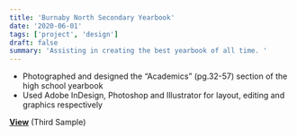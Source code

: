 ```yaml
---
title: 'Burnaby North Secondary Yearbook'
date: '2020-06-01'
tags: ['project', 'design']
draft: false
summary: 'Assisting in creating the best yearbook of all time. '
---
```


- Photographed and designed the “Academics” (pg.32-57) section of the high school yearbook
- Used Adobe InDesign, Photoshop and Illustrator for layout, editing and graphics respectively

[**View**](https://www.friesens.com/yearbooks/teachers-advisors/curriculum-guide/digital-sample-yearbooks/) (Third Sample)
